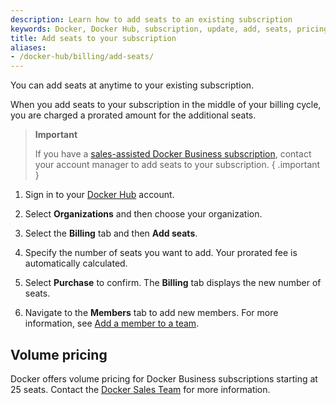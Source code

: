 ```yaml
---
description: Learn how to add seats to an existing subscription
keywords: Docker, Docker Hub, subscription, update, add, seats, pricing
title: Add seats to your subscription
aliases:
- /docker-hub/billing/add-seats/
---
```


You can add seats at anytime to your existing subscription.

When you add seats to your subscription in the middle of your billing cycle, you are charged a prorated amount for the additional seats.

>**Important**
>
>If you have a [sales-assisted Docker Business subscription](details.md#sales-assisted), contact your account manager to add seats to your subscription. 
{ .important }

1. Sign in to your [Docker Hub](https://hub.docker.com) account.

2. Select **Organizations** and then choose your organization.

3. Select the **Billing** tab and then **Add seats**.

4. Specify the number of seats you want to add. 
    Your prorated fee is automatically calculated.

5. Select **Purchase** to confirm. 
    The **Billing** tab displays the new number of seats. 

6. Navigate to the **Members** tab to add new members. For more information, see [Add a member to a team](../admin/organization/members.md#add-a-member-to-a-team).

## Volume pricing

Docker offers volume pricing for Docker Business subscriptions starting at 25 seats. Contact the [Docker Sales Team](https://www.docker.com/pricing/contact-sales/) for more information.
